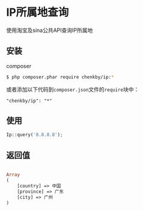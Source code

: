 # IP所属地查询
使用淘宝及sina公共API查询IP所属地
## 安装

composer

```bash
$ php composer.phar require chenkby/ip:*
```

或者添加以下代码到`composer.json`文件的`require`块中：

```
"chenkby/ip": "*"
```

## 使用

```php
Ip::query('8.8.8.8');
```

## 返回值

```php

Array
(
    [country] => 中国
    [province] => 广东
    [city] => 广州
)

```